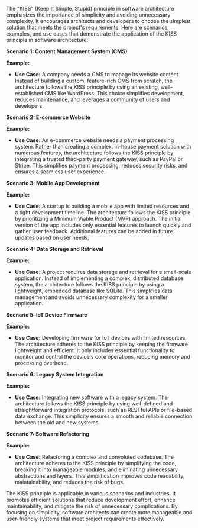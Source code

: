 The "KISS" (Keep It Simple, Stupid) principle in software architecture emphasizes the importance of simplicity and avoiding unnecessary complexity. It encourages architects and developers to choose the simplest solution that meets the project's requirements. Here are scenarios, examples, and use cases that demonstrate the application of the KISS principle in software architecture:

**Scenario 1: Content Management System (CMS)**

**Example:**

- **Use Case:** A company needs a CMS to manage its website content. Instead of building a custom, feature-rich CMS from scratch, the architecture follows the KISS principle by using an existing, well-established CMS like WordPress. This choice simplifies development, reduces maintenance, and leverages a community of users and developers.

**Scenario 2: E-commerce Website**

**Example:**

- **Use Case:** An e-commerce website needs a payment processing system. Rather than creating a complex, in-house payment solution with numerous features, the architecture follows the KISS principle by integrating a trusted third-party payment gateway, such as PayPal or Stripe. This simplifies payment processing, reduces security risks, and ensures a seamless user experience.

**Scenario 3: Mobile App Development**

**Example:**

- **Use Case:** A startup is building a mobile app with limited resources and a tight development timeline. The architecture follows the KISS principle by prioritizing a Minimum Viable Product (MVP) approach. The initial version of the app includes only essential features to launch quickly and gather user feedback. Additional features can be added in future updates based on user needs.

**Scenario 4: Data Storage and Retrieval**

**Example:**

- **Use Case:** A project requires data storage and retrieval for a small-scale application. Instead of implementing a complex, distributed database system, the architecture follows the KISS principle by using a lightweight, embedded database like SQLite. This simplifies data management and avoids unnecessary complexity for a smaller application.

**Scenario 5: IoT Device Firmware**

**Example:**

- **Use Case:** Developing firmware for IoT devices with limited resources. The architecture adheres to the KISS principle by keeping the firmware lightweight and efficient. It only includes essential functionality to monitor and control the device's core operations, reducing memory and processing overhead.

**Scenario 6: Legacy System Integration**

**Example:**

- **Use Case:** Integrating new software with a legacy system. The architecture follows the KISS principle by using well-defined and straightforward integration protocols, such as RESTful APIs or file-based data exchange. This simplicity ensures a smooth and reliable connection between the old and new systems.

**Scenario 7: Software Refactoring**

**Example:**

- **Use Case:** Refactoring a complex and convoluted codebase. The architecture adheres to the KISS principle by simplifying the code, breaking it into manageable modules, and eliminating unnecessary abstractions and layers. This simplification improves code readability, maintainability, and reduces the risk of bugs.

The KISS principle is applicable in various scenarios and industries. It promotes efficient solutions that reduce development effort, enhance maintainability, and mitigate the risk of unnecessary complications. By focusing on simplicity, software architects can create more manageable and user-friendly systems that meet project requirements effectively.
